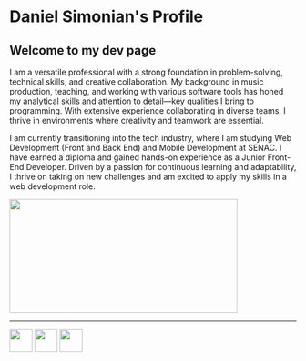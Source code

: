 <div>
  <h1>Daniel Simonian's Profile</h1>
  <h2>Welcome to my dev page</h2>
  <p>I am a versatile professional with a strong foundation in problem-solving, technical skills, and creative collaboration. My background in music production, teaching, and working with various software tools has honed my analytical skills and attention to detail—key qualities I bring to programming. With extensive experience collaborating in diverse teams, I thrive in environments where creativity and teamwork are essential.

I am currently transitioning into the tech industry, where I am studying Web Development (Front and Back End) and Mobile Development at SENAC. I have earned a diploma and gained hands-on experience as a Junior Front-End Developer. Driven by a passion for continuous learning and adaptability, I thrive on taking on new challenges and am excited to apply my skills in a web development role.</p>
</div>

<div>
  <a href="https://github.com/danielsimonian/">
    <img height=200 width=400 align="center" src="https://github-readme-stats.vercel.app/api/top-langs?username=danielsimonian&layout=compact&langs_count=10&card_width=320&theme=github_dark" />
  </a>
</div>
<hr>
<div>
  <img width=40 src="https://cdn.jsdelivr.net/gh/devicons/devicon@latest/icons/html5/html5-original.svg" />
  <img width=40 src="https://cdn.jsdelivr.net/gh/devicons/devicon@latest/icons/css3/css3-original.svg" />
  <img width=40 src="https://cdn.jsdelivr.net/gh/devicons/devicon@latest/icons/javascript/javascript-original.svg" />
</div>          
